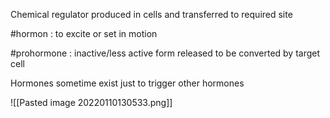 Chemical regulator produced in cells and transferred to required site

#hormon : to excite or set in motion

#prohormone : inactive/less active form released to be converted by target cell

Hormones sometime exist just to trigger other hormones

![[Pasted image 20220110130533.png]]